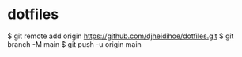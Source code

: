 # dotfiles

$ git remote add origin https://github.com/djheidihoe/dotfiles.git
$ git branch -M main
$ git push -u origin main
